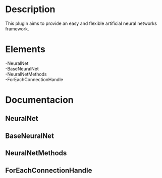 <h1>Description</h1>
This plugin aims to provide an easy and flexible artificial neural networks framework.

<h1>Elements</h1>
-NeuralNet<br>
-BaseNeuralNet<br>
-NeuralNetMethods<br>
-ForEachConnectionHandle
  
<h1>Documentacion</h1>

<h2>NeuralNet</h2>
<h2>BaseNeuralNet</h2>
<h2>NeuralNetMethods</h2>
<h2>ForEachConnectionHandle</h2>
